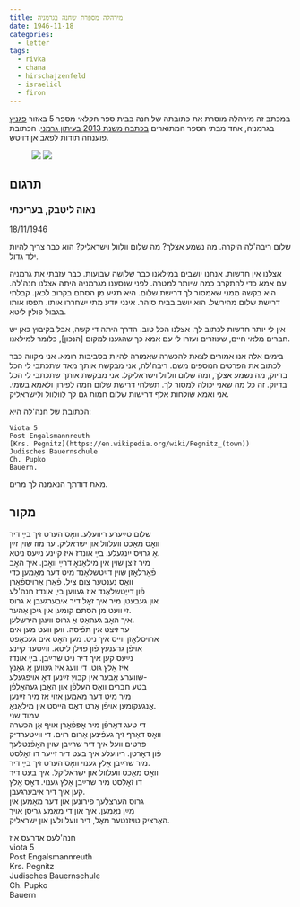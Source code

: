 ```yaml
---
title: מירהלה מספרת שחנה בגרמניה
date: 1946-11-18
categories:
  - letter
tags:
  - rivka
  - chana
  - hirschajzenfeld
  - israelicl
  - firon
---
```


במכתב זה מירהלה מוסרת את כתובתה של חנה
בבית ספר חקלאי מספר 5 באזור [פגניץ](https://de.wikipedia.org/wiki/Landkreis_Pegnitz) בגרמניה,
אחד מבתי הספר המתוארים [בכתבה משנת 2013 בעיתון גרמני](https://www.kurier.de/inhalt.viele-holocaust-ueberlebende-bereiteten-sich-im-landkreis-auf-neues-leben-vor.5c77da6b-806a-4d08-8dc3-8111fe6fa485.html).
הכתובת פוענחה תודות לפאביאן דויטש.

<figure class="half">
    <a  href="/pupko-papers/assets/images/1946-11-18-miriam-1.jpg">
    <img src="/pupko-papers/assets/images/1946-11-18-miriam-1.jpg"></a>
    <a  href="/pupko-papers/assets/images/1946-11-18-miriam-2.jpg">
    <img src="/pupko-papers/assets/images/1946-11-18-miriam-2.jpg"></a>
</figure>

## תרגום
### נאוה ליטבק, בעריכתי

18/11/1946

שלום ריבה'לה היקרה. מה נשמע אצלך?
מה שלום וולוול וישראליק? הוא כבר צריך להיות ילד גדול.

אצלנו אין חדשות. אנחנו יושבים במילאנו כבר שלושה שבועות. כבר עזבתי את גרמניה עם אמא
כדי להתקרב כמה שיותר למטרה. לפני שנסענו מגרמניה היתה אצלנו חנה'לה. היא בקשה ממני
שאמסור לך דרישת שלום. היא תגיע מן הסתם בקרוב לכאן.
קבלתי דרישת שלום מהירשל. הוא יושב בבית סוהר. אינני יודע מתי ישחררו אותו. תפסו אותו בגבול
פולין ליטא.

אין לי יותר חדשות לכתוב לך. אצלנו הכל טוב. הדרך היתה די קשה, אבל בקיבוץ כאן יש חברים
מלאי חיים, שעוזרים ועזרו לי עם אמא כך שהגענו למקום [הנכון], כלומר למילאנו.

בימים אלה אנו אמורים לצאת להכשרה שאמורה להיות בסביבות רומא. אני מקווה כבר לכתוב את
הפרטים הנוספים משם. ריבה'לה, אני מבקשת אותך מאד שתכתבי לי הכל בדיוק, מה נשמע אצלך,
ומה שלום וולוול וישראליקל. אני מבקשת אותך שתכתבי לי הכל בדיוק. זה כל מה שאני יכולה למסור
לך.
תשלחי דרישת שלום חמה לפירון ולאמא בשמי. אני ואמא שולחות אלף דרישות שלום חמות גם לך
לוולוול ולישראליק.

הכתובת של חנה'לה היא:

    Viota 5
    Post Engalsmannreuth
    [Krs. Pegnitz](https://en.wikipedia.org/wiki/Pegnitz_(town))
    Judisches Bauernschule
    Ch. Pupko
    Bauern.

מאת דודתך הנאמנה לך מרים.

## מקור

שלום טײַערע ריוועלע. וואׇס הערט זיך בײַ דיר   
וואׇס מאַכט  וועלוול און ישראליק. ער מוז שוין זײַן  
אַ גרויס ייִנגעלע. בײַ אונדז איז קיינע נײַעס ניטא.  
מיר זיצן שוין אין מילאַנאׇ דרײַ וואׇכן. איך האׇב  
 פֿאַרלאׇזן שוין דײַטשלאַנד מיט דער מאַמען כדי  
וואׇס נענטער צום ציל. פֿאַרן אַרויספֿאׇרן  
פֿון דייַטשלאַנד איז געווען בײַ אונדז חנה'לע  
און געבעטן מיר איך זאׇל דיר איבערגעבן א גרוס  
זי וועט מן הסתם קומען אין גיכן אַהער.  
איך האׇב געהאַט אַ גרוס וועגן הירשלען.  
ער זיצט אין תפֿיסה. ווען וועט מען אים  
ארויסלאׇזן ווייס איך ניט. מען האׇט אים געכאַפּט  
אויפֿן גרענעץ פֿון פּוילן ליטא. ווײַטער קיינע  
נײַעס קען איך דיר ניט שרײַבן. בײַ אונדז  
איז אַלץ גוט. די וועג איז געווען אַ גאַנץ  
שווערע אׇבער אין קבוץ זײַנען דאׇ אויפֿגעלע-  
בטע חברים וואׇס העלפֿן און האׇבן געהאׇלפֿן  
מיר מיט דער מאַמען אַזוי אַז מיר זײַנען  
אׇנגעקומען אויפֿן אׇרט דאׇס הײסט אין מילאַנאׇ.  
עמוד שני  
די טעג דאַרפֿן מיר אׇפּפֿאׇרן אויף אַן הכשרה  
וואׇס דאַרף זיך געפֿינען אַרום רוים. די ווײַטערדיק  
פּרטים וועל איך דיר שרײַבן שוין האׇפֿנטלעך  
פֿון דאׇרטן. ריוועלע איך בעט דיר זייער דו זאׇלסט  
מיר שרײַבן אַלץ גענוי וואׇס הערט זיך בײַ דיר.  
וואׇס מאַכט וועלוול און ישראליקל. איך בעט דיר   
דו זאׇלסט מיר שרײַבן אַלץ גענוי. דאׇס אַלץ  
קען איך דיר איבערגעבן.  
גרוס הערצלעך פירונען און דער מאַמען אין  
מײַן נאׇמען. איך און די מאַמע גריסן אויך   
האַרציק טויזנטער מאׇל, דיר וועלוולען און ישראליק.  

חנה'לעס אדרעס איז  
viota 5  
Post Engalsmannreuth  
Krs. Pegnitz  
Judisches Bauernschule  
Ch. Pupko  
Bauern  
